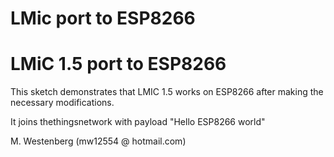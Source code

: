 # LMic port to ESP8266

LMiC 1.5 port to ESP8266
========================
This sketch demonstrates that LMIC 1.5 works on ESP8266 after making the necessary 
modifications.

It joins thethingsnetwork with payload "Hello ESP8266 world"

M. Westenberg (mw12554 @ hotmail.com)